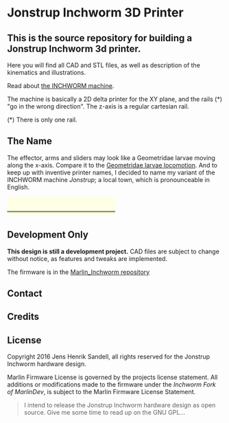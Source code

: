 # Jonstrup Inchworm 3D Printer

## This is the source repository for building a Jonstrup Inchworm 3d printer.
Here you will find all CAD and STL files, as well as description of the kinematics and illustrations.

Read about [the INCHWORM machine](/themachine.md).

The machine is basically a 2D delta printer for the XY plane, and the rails (*) "go in the wrong direction".
The z-axis is a regular cartesian rail. 

(*) There is only one rail.

## The Name
The effector, arms and sliders may look like a Geometridae larvae moving along the x-axis. 
Compare it to the [Geometridae larvae locomotion](https://www.youtube.com/watch?v=ncx4o-W9R2c). 
And to keep up with inventive printer names, I decided to name my variant of the INCHWORM machine 
_Jonstrup_; a local town, which is pronounceable in English.

<img src="/pics/a.gif" width="50%"></img>

## Development Only

__This design is still a development project.__
CAD files are subject to change without notice, as features and tweaks are implemented.

The firmware is in the [Marlin_Inchworm repository](https://github.com/jhsandell/MarlinDev_Inchworm)

## Contact
<tbd>

## Credits
<Jens Henrik Sandell>

## License
Copyright 2016 Jens Henrik Sandell, all rights reserved for the Jonstrup Inchworm hardware design.

Marlin Firmware License is governed by the projects license statement. All additions or modifications 
made to the firmware under the _Inchworm Fork of MarlinDev_, is subject to the Marlin Firmware License 
Statement.

> I intend to release the Jonstrup Inchworm hardware design as open source.
> Give me some time to read up on the GNU GPL... 
